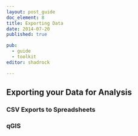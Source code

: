 ```yaml
---
layout: post_guide
doc_element: 8
title: Exporting Data
date: 2014-07-20
published: true

pub: 
  - guide
  - toolkit
editor: shadrock

---
```


## Exporting your Data for Analysis

### CSV Exports to Spreadsheets

### qGIS

